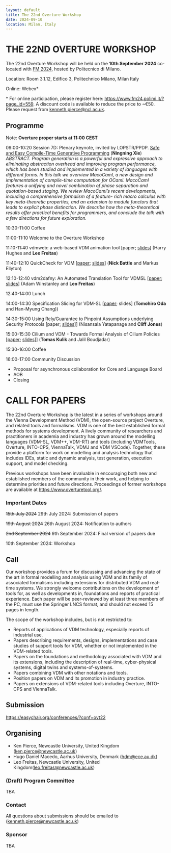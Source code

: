 ```yaml
---
layout: default
title: The 22nd Overture Workshop
date: 2024-09-10
location: Milan, Italy
---
```

# THE 22ND OVERTURE WORKSHOP

The 22nd Overture Workshop will be held on the **10th September 2024** co-located with [FM 2024](http://www.wikicfp.com/cfp/program?id=1050&s=FM&f=Formal%20Methods), hosted by Politecnico di Milano.

Location: Room 3.1.12, Edifico 3, Politechnico Milano, Milan Italy

Online: Webex* 

\* For online participation, please register here: https://www.fm24.polimi.it/?page_id=559. A discount code is available to reduce the price to ~€50. Please request from kenneth.pierce@ncl.ac.uk.

## Programme

Note: **Overture proper starts at 11:00 CEST**

09:00-10:20 Session 7D: Plenary keynote, invited by LOPSTR/PPDP. 
[Safe and Easy Compile-Time Generative Programming](https://xnning.github.io/) (**Ningning Xie**)
_ABSTRACT. Program generation is a powerful and expressive approach to eliminating abstraction overhead and improving program performance, which has been studied and implemented in a variety of languages with different forms. In this talk we overview MacoCaml, a new design and implementation of compile-time computation for OCaml. MacoCaml features a unifying and novel combination of phase separation and quotation-based staging. We review MacoCaml’s recent developments, including a comprehensive formalism of a feature- rich macro calculus with key meta-theoretic properties, and an extension to module functors that leads to explicit phase distinction. We describe how the meta-theoretical results offer practical benefits for programmers, and conclude the talk with a few directions for future exploration._

10:30-11:00 Coffee

11:00-11:10 Welcome to the Overture Workshop

11:10-11:40 vdmweb: a web-based VDM animation tool [paper; [slides](https://www.overturetool.org/workshops/22/vdmj-remote-presentation.pdf)] (Harry Hughes and **Leo Freitas**)

11:40-12:10 QuickCheck for VDM [[paper](https://www.overturetool.org/workshops/22/OVT-22_paper_4.pdf); [slides](<https://www.overturetool.org/workshops/22/QuickCheck for VDM.pdf>)] (**Nick Battle** and Markus Ellyton)

12:10-12:40 vdm2dafny: An Automated Translation Tool for VDMSL [[paper](https://www.overturetool.org/workshops/22/OVT-22_paper_5.pdf); [slides](<https://www.overturetool.org/workshops/22/VDM2Dafny.pdf>)] (Adam Winstanley and **Leo Freitas**)

12:40-14:00 Lunch

14:00-14:30 Specification Slicing for VDM-SL [[paper](https://www.overturetool.org/workshops/22/OVT-22_paper_1.pdf); slides] (**Tomohiro Oda** and Han-Myung Chang))

14:30-15:00 Using Rely/Guarantee to Pinpoint Assumptions underlying Security Protocols [paper; [slides](https://www.overturetool.org/workshops/22/2024-09-10-Overture.pdf)]] (Nisansala Yatapanage and **Cliff Jones**)

15:00-15:30 Cilium and VDM - Towards Formal Analysis of Cilium Policies [[paper](https://www.overturetool.org/workshops/22/OVT-22_paper_2.pdf); [slides](https://www.overturetool.org/workshops/22/OVTCilium.odp)]] (**Tomas Kulik** and Jalil Boudjadar)

15:30-16:00 Coffee

16:00-17:00 Community Discussion 
* Proposal for asynchronous collaboration for Core and Language Board
* AOB
* Closing


# CALL FOR PAPERS

The 22nd Overture Workshop is the latest in a series of workshops around the
Vienna Development Method (VDM), the open-source project Overture, and
related tools and formalisms. VDM is one of the best established formal
methods for systems development. A lively community of researchers and
practitioners in academia and industry has grown around the modelling
languages (VDM-SL, VDM++, VDM-RT) and tools (including VDMTools, Overture,
INTO-CPS, ViennaTalk, VDMJ and VDM VSCode). Together, these provide a
platform for work on modelling and analysis technology that includes IDEs, static
and dynamic analysis, test generation, execution support, and model checking.

Previous workshops have been invaluable in encouraging both new and
established members of the community in their work, and helping to determine
priorities and future directions. Proceedings of former workshops are
available at <https://www.overturetool.org/>.



### Important Dates 

~~15th July 2024~~ 29th July 2024: Submission of papers

~~19th August 2024~~ 26th August 2024: Notification to authors

~~2nd September 2024~~ 9th September 2024: Final version of papers due

10th September 2024: Workshop


## Call
Our workshop provides a forum for discussing and advancing the state of the art in formal modelling and analysis using VDM and its family of associated formalisms including extensions for distributed VDM and real-time systems. We strongly welcome contributions on the development of tools for, as well as developments in, foundations and reports of practical experience. Each paper will be peer-reviewed by at least three members of the PC, must use the Springer LNCS format, and should not exceed 15 pages in length. 

The scope of the workshop includes, but is not restricted to:
* Reports of applications of VDM technology, especially reports of industrial use.
* Papers describing requirements, designs, implementations and case studies of support tools for VDM, whether or not implemented in the VDM-related tools.
* Papers on the foundations and methodology associated with VDM and its extensions, including the description of real-time, cyber-physical systems, digital twins and systems-of-systems.
* Papers combining VDM with other notations and tools.
* Position papers on VDM and its promotion in industry practice.
* Papers on extensions of VDM-related tools including Overture, INTO-CPS and ViennaTalk.

## Submission

<https://easychair.org/conferences/?conf=ovt22>

## Organising

* Ken Pierce, Newcastle University, United Kingdom (<ken.pierce@newcastle.ac.uk>)
* Hugo Daniel Macedo, Aarhus University, Denmark (<hdm@ece.au.dk>)
* Leo Freitas, Newcastle University, United Kingdom(<leo.freitas@newcastle.ac.uk>)




### (Draft) Program Committee
TBA


### Contact
All questions about submissions should be emailed to (<kenneth.pierce@newcastle.ac.uk>)

### Sponsor
TBA

